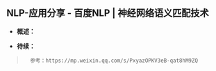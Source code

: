 ## NLP-应用分享 - 百度NLP | 神经网络语义匹配技术
- **概述：**
>
>
>
>
>
>
>
>
>
>
>
>
>
>
>
>
>
>
>
>
>
>

- **待续：**
>       参考：https://mp.weixin.qq.com/s/PxyazOPKV3eB-qat8hM9ZQ
>
>
>
>
>
>
>
>
>
>
>
>
>
>
>
>
>
>
